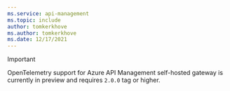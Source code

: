 ```yaml
---
ms.service: api-management
ms.topic: include
author: tomkerkhove
ms.author: tomkerkhove
ms.date: 12/17/2021
---
```


> [!IMPORTANT]
> OpenTelemetry support for Azure API Management self-hosted gateway is currently in preview and requires `2.0.0` tag or higher.